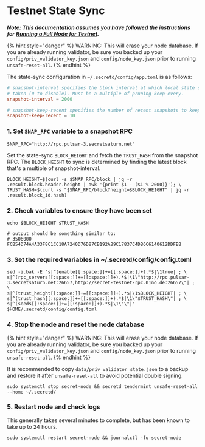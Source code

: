 # Testnet State Sync

_**Note: This documentation assumes you have followed the instructions for**_ [_**Running a Full Node for Testnet**_](run-a-full-node.md)_**.**_

{% hint style="danger" %}
WARNING: This will erase your node database. If you are already running validator, be sure you backed up your `config/priv_validator_key.json` and `config/node_key.json` prior to running `unsafe-reset-all`.
{% endhint %}

The state-sync configuration in `~/.secretd/config/app.toml` is as follows:

```toml
# snapshot-interval specifies the block interval at which local state sync snapshots are
# taken (0 to disable). Must be a multiple of pruning-keep-every.
snapshot-interval = 2000

# snapshot-keep-recent specifies the number of recent snapshots to keep and serve (0 to keep all).
snapshot-keep-recent = 10
```

### 1. Set `SNAP_RPC` variable to a snapshot RPC

```
SNAP_RPC="http://rpc.pulsar-3.secretsaturn.net"
```

Set the state-sync `BLOCK_HEIGHT` and fetch the `TRUST_HASH` from the snapshot RPC. The `BLOCK_HEIGHT` to sync is determined by finding the latest block that's a multiple of snapshot-interval.

```
BLOCK_HEIGHT=$(curl -s $SNAP_RPC/block | jq -r .result.block.header.height | awk '{print $1 - ($1 % 2000)}'); \
TRUST_HASH=$(curl -s "$SNAP_RPC/block?height=$BLOCK_HEIGHT" | jq -r .result.block_id.hash)
```

### 2. Check variables to ensure they have been set

```
echo $BLOCK_HEIGHT $TRUST_HASH

# output should be something similar to:
# 3506000 FCB54D74A4A33F8C1CC18A7240D76D87CB192A89C17837C4DB6C6140612DDFEB
```

### 3. Set the required variables in \~/.secretd/config/config.toml

```
sed -i.bak -E "s|^(enable[[:space:]]+=[[:space:]]+).*$|\1true| ; \
s|^(rpc_servers[[:space:]]+=[[:space:]]+).*$|\1\"http://rpc.pulsar-3.secretsaturn.net:26657,http://secret-testnet-rpc.01no.de:26657\"| ; \
s|^(trust_height[[:space:]]+=[[:space:]]+).*$|\1$BLOCK_HEIGHT| ; \
s|^(trust_hash[[:space:]]+=[[:space:]]+).*$|\1\"$TRUST_HASH\"| ; \
s|^(seeds[[:space:]]+=[[:space:]]+).*$|\1\"\"|" $HOME/.secretd/config/config.toml
```

### 4. Stop the node and reset the node database

{% hint style="danger" %}
WARNING: This will erase your node database. If you are already running validator, be sure you backed up your `config/priv_validator_key.json` and `config/node_key.json` prior to running `unsafe-reset-all`.
{% endhint %}

It is recommended to copy `data/priv_validator_state.json` to a backup and restore it after `unsafe-reset-all` to avoid potential double signing.

```
sudo systemctl stop secret-node && secretd tendermint unsafe-reset-all --home ~/.secretd/
```

### 5. Restart node and check logs

This generally takes several minutes to complete, but has been known to take up to 24 hours.

```
sudo systemctl restart secret-node && journalctl -fu secret-node
```
